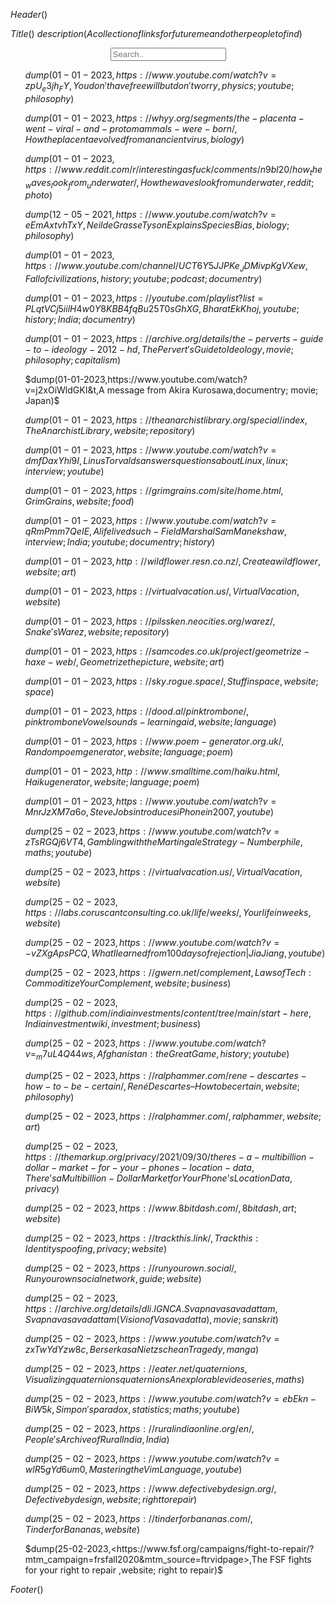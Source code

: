$Header()$

$Title()$
$description(A collection of links for future me and other people to find)$

<div style="text-align: center;">
<input id="searchBox" placeholder="Search.." oninput="link_search()">
</div>

<div class="link_dump">

<ol>


$dump(01-01-2023,https://www.youtube.com/watch?v=zpU_e3jh_FY,You don't have free will but don't worry,physics; youtube; philosophy)$

$dump(01-01-2023,https://whyy.org/segments/the-placenta-went-viral-and-protomammals-were-born/,How the placenta evolved from an ancient virus,biology)$

$dump(01-01-2023,https://www.reddit.com/r/interestingasfuck/comments/n9bl20/how_the_waves_look_from_underwater/,How the waves look from underwater,reddit; photo)$

$dump(12-05-2021,https://www.youtube.com/watch?v=eEmAxtvhTxY,Neil deGrasse Tyson Explains Species Bias,biology; philosophy)$

$dump(01-01-2023,https://www.youtube.com/channel/UCT6Y5JJPKe_JDMivpKgVXew,Fall of civilizations,history; youtube; podcast; documentry)$

$dump(01-01-2023,https://youtube.com/playlist?list=PLqtVCj5iilH4w0Y8KBB4fqBu25T0sGhXG,Bharat Ek Khoj,youtube; history; India; documentry)$

$dump(01-01-2023,https://archive.org/details/the-perverts-guide-to-ideology-2012-hd,The Pervert's Guide to Ideology,movie; philosophy; capitalism)$

$dump(01-01-2023,https://www.youtube.com/watch?v=j2xOiWldGKI&t,A message from Akira Kurosawa,documentry; movie; Japan)$

$dump(01-01-2023,https://theanarchistlibrary.org/special/index,The Anarchist Library,website; repository)$

$dump(01-01-2023,https://www.youtube.com/watch?v=dmfDaxYhi9I,Linus Torvalds answers questions about Linux,linux; interview; youtube)$

$dump(01-01-2023,https://grimgrains.com/site/home.html,Grim Grains,website; food)$

$dump(01-01-2023,https://www.youtube.com/watch?v=qRmPmm7QeIE,A life lived such - Field Marshal Sam Manekshaw,interview; India; youtube; documentry; history)$

$dump(01-01-2023,http://wildflower.resn.co.nz/,Create a wildflower,website; art)$

$dump(01-01-2023,https://virtualvacation.us/,Virtual Vacation,website)$

$dump(01-01-2023,https://pilssken.neocities.org/warez/,Snake's Warez,website; repository)$

$dump(01-01-2023,https://samcodes.co.uk/project/geometrize-haxe-web/,Geometrize the picture,website; art)$

$dump(01-01-2023,https://sky.rogue.space/,Stuff in space,website; space)$

$dump(01-01-2023,https://dood.al/pinktrombone/,pinktrombone Vowel sounds - learning aid,website; language)$

$dump(01-01-2023,https://www.poem-generator.org.uk/,Random poem generator,website; language; poem)$

$dump(01-01-2023,http://www.smalltime.com/haiku.html,Haiku generator,website; language; poem)$

$dump(01-01-2023,https://www.youtube.com/watch?v=MnrJzXM7a6o,Steve Jobs introduces iPhone in 2007,youtube)$

$dump(25-02-2023,https://www.youtube.com/watch?v=zTsRGQj6VT4,Gambling with the Martingale Strategy - Numberphile,maths;youtube)$

$dump(25-02-2023,https://virtualvacation.us/,Virtual Vacation,website)$

$dump(25-02-2023,https://labs.coruscantconsulting.co.uk/life/weeks/,Your life in weeks,website)$

$dump(25-02-2023,https://www.youtube.com/watch?v=-vZXgApsPCQ,What I learned from 100 days of rejection | Jia Jiang,youtube)$

$dump(25-02-2023,https://gwern.net/complement,Laws of Tech: Commoditize Your Complement,website; business)$

$dump(25-02-2023,https://github.com/indiainvestments/content/tree/main/start-here,India investment wiki,investment; business)$

$dump(25-02-2023,https://www.youtube.com/watch?v=_m7uL4Q44ws,Afghanistan: the Great Game,history;youtube)$

$dump(25-02-2023,https://ralphammer.com/rene-descartes-how-to-be-certain/,René Descartes – How to be certain,website; philosophy)$

$dump(25-02-2023,https://ralphammer.com/,ralphammer,website;art)$

$dump(25-02-2023,https://themarkup.org/privacy/2021/09/30/theres-a-multibillion-dollar-market-for-your-phones-location-data,There’s a Multibillion-Dollar Market for Your Phone’s Location Data,privacy)$

$dump(25-02-2023,https://www.8bitdash.com/,8 bit dash,art;website)$

$dump(25-02-2023,https://trackthis.link/,Track this: Identity spoofing,privacy;website)$

$dump(25-02-2023,https://runyourown.social/,Run your own social network,guide;website)$

$dump(25-02-2023,https://archive.org/details/dli.IGNCA.Svapnavasavadattam,Svapnavasavadattam (Vision of Vasavadatta),movie; sanskrit)$

$dump(25-02-2023,https://www.youtube.com/watch?v=zxTwYdYzw8c,Berserk as a Nietzschean Tragedy,manga)$

$dump(25-02-2023,https://eater.net/quaternions,Visualizing quaternionsquaternions An explorable video series,maths)$

$dump(25-02-2023,https://www.youtube.com/watch?v=ebEkn-BiW5k,Simpon's paradox,statistics; maths; youtube)$

$dump(25-02-2023,https://ruralindiaonline.org/en/,People's Archive of Rural India,India)$

$dump(25-02-2023,https://www.youtube.com/watch?v=wlR5gYd6um0,Mastering the Vim Language,youtube)$

$dump(25-02-2023,https://www.defectivebydesign.org/,Defective by design,website; right to repair)$

$dump(25-02-2023,https://tinderforbananas.com/,Tinder for Bananas,website)$

$dump(25-02-2023,<https://www.fsf.org/campaigns/fight-to-repair/?mtm_campaign=frsfall2020&mtm_source=ftrvidpage>,The FSF fights for your right to repair ,website; right to repair)$

</ol>
</div>

$Footer()$
